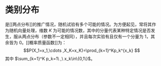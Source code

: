 # 类别分布

是[[两点分布]]的推广情况，随机试验有多个可能的情况。为方便起见，常将其作为随机向量处理，维数 $K$ 为可能的情况数，其中的分量代表某种特定情况是否发生，服从两点分布（参数不一定相同），并且每次实验有且仅有一个分量为 $1$，其余皆为 $0$。[[概率质量函数]]为：
$$P(X_1=x_1,\cdots ,X_K=x_K)=\prod_{k=1}^Kp_k^{x_k} $$
其中 $\sum_{k=1}^K p_k=1\  ,\  x_k\in\{0,1\}$。